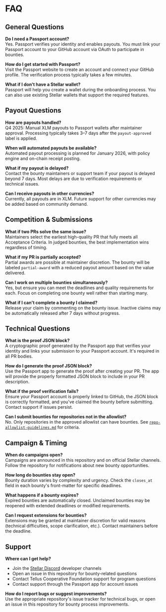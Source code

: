 # FAQ

## General Questions

**Do I need a Passport account?**  
Yes. Passport verifies your identity and enables payouts. You must link your Passport account to your GitHub account via OAuth to participate in bounties.

**How do I get started with Passport?**  
Visit the Passport website to create an account and connect your GitHub profile. The verification process typically takes a few minutes.

**What if I don't have a Stellar wallet?**  
Passport will help you create a wallet during the onboarding process. You can also use existing Stellar wallets that support the required features.

## Payout Questions

**How are payouts handled?**  
Q4 2025: Manual XLM payouts to Passport wallets after maintainer approval. Processing typically takes 3–7 days after the `payout-approved` label is applied.

**When will automated payouts be available?**  
Automated payout processing is planned for January 2026, with policy engine and on-chain receipt posting.

**What if my payout is delayed?**  
Contact the bounty maintainers or support team if your payout is delayed beyond 7 days. Most delays are due to verification requirements or technical issues.

**Can I receive payouts in other currencies?**  
Currently, all payouts are in XLM. Future support for other currencies may be added based on community demand.

## Competition & Submissions

**What if two PRs solve the same issue?**  
Maintainers select the earliest high-quality PR that fully meets all Acceptance Criteria. In judged bounties, the best implementation wins regardless of timing.

**What if my PR is partially accepted?**  
Partial awards are possible at maintainer discretion. The bounty will be labeled `partial-award` with a reduced payout amount based on the value delivered.

**Can I work on multiple bounties simultaneously?**  
Yes, but ensure you can meet the deadlines and quality requirements for each. Focus on completing one bounty well rather than starting many.

**What if I can't complete a bounty I claimed?**  
Release your claim by commenting on the bounty issue. Inactive claims may be automatically released after 7 days without progress.

## Technical Questions

**What is the proof JSON block?**  
A cryptographic proof generated by the Passport app that verifies your identity and links your submission to your Passport account. It's required in all PR bodies.

**How do I generate the proof JSON block?**  
Use the Passport app to generate the proof after creating your PR. The app will provide the properly formatted JSON block to include in your PR description.

**What if the proof verification fails?**  
Ensure your Passport account is properly linked to GitHub, the JSON block is correctly formatted, and you've claimed the bounty before submitting. Contact support if issues persist.

**Can I submit bounties for repositories not in the allowlist?**  
No. Only repositories in the approved allowlist can have bounties. See [`repo-allowlist-guidelines.md`](repo-allowlist-guidelines.md) for criteria.

## Campaign & Timing

**When do campaigns open?**  
Campaigns are announced in this repository and on official Stellar channels. Follow the repository for notifications about new bounty opportunities.

**How long do bounties stay open?**  
Bounty duration varies by complexity and urgency. Check the `closes_at` field in each bounty's front-matter for specific deadlines.

**What happens if a bounty expires?**  
Expired bounties are automatically closed. Unclaimed bounties may be reopened with extended deadlines or modified requirements.

**Can I request extensions for bounties?**  
Extensions may be granted at maintainer discretion for valid reasons (technical difficulties, scope clarification, etc.). Contact maintainers before the deadline.

## Support

**Where can I get help?**  
- Join the [Stellar Discord](https://discord.gg/stellar) developer channels
- Open an issue in this repository for bounty-related questions
- Contact Tellus Cooperative Foundation support for program questions
- Contact support through the Passport app for account issues

**How do I report bugs or suggest improvements?**  
Use the appropriate repository's issue tracker for technical bugs, or open an issue in this repository for bounty process improvements.
